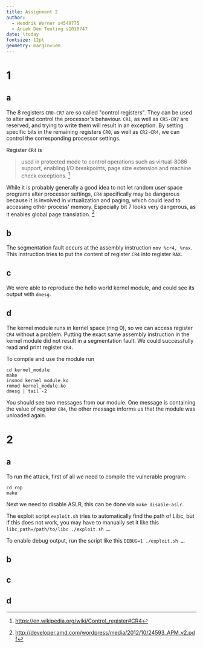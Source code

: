 ```yaml
---
title: Assignment 2
author:
  - Hendrik Werner s4549775
  - Aniek Den Teuling s1010747
date: \today
fontsize: 12pt
geometry: margin=5em
---
```


# 1
## a
The 8 registers `CR0-CR7` are so called "control registers". They can be used to alter and control the processor's behaviour. `CR1`, as well as `CR5-CR7` are reserved, and trying to write them will result in an exception. By setting specific bits in the remaining registers `CR0`, as well as `CR2-CR4`, we can control the corresponding processor settings.

Register `CR4` is

> used in protected mode to control operations such as virtual-8086 support, enabling I/O breakpoints, page size extension and machine check exceptions. [^1]

While it is probably generally a good idea to not let random user space programs alter processor settings, `CR4` specifically may be dangerous because it is involved in virtualization and paging, which could lead to accessing other process' memory. Especially bit 7 looks very dangerous, as it enables global page translation. [^2]

[^1]: <https://en.wikipedia.org/wiki/Control_register#CR4>
[^2]: <http://developer.amd.com/wordpress/media/2012/10/24593_APM_v2.pdf>

## b
The segmentation fault occurs at the assembly instruction `mov %cr4, %rax`. This instruction tries to put the content of register `CR4` into register `RAX`.

## c
We were able to reproduce the hello world kernel module, and could see its output with `dmesg`.

## d
The kernel module runs in kernel space (ring 0), so we can access register `CR4` without a problem.
Putting the exact same assembly instruction in the kernel module did not result in a segmentation fault. We could successfully read and print register `CR4`.

To compile and use the module run

```
cd kernel_module
make
insmod kernel_module.ko
rmmod kernel_module.ko
dmesg | tail -2
```

You should see two messages from our module. One message is containing the value of register `CR4`, the other message informs us that the module was unloaded again.

# 2
## a
To run the attack, first of all we need to compile the vulnerable program:

```
cd rop
make
```

Next we need to disable ASLR, this can be done via `make disable-aslr`.

The exploit script `exploit.sh` tries to automatically find the path of Libc, but if this does not work, you may have to manually set it like this `libc_path=/path/to/libc ./exploit.sh …`.

To enable debug output, run the script like this `DEBUG=1 ./exploit.sh …`.

## b
## c
## d
